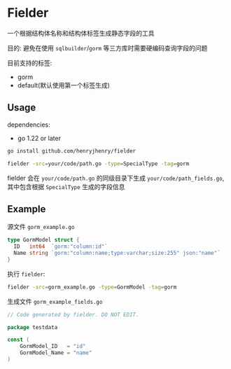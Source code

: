 # Fielder

一个根据结构体名称和结构体标签生成静态字段的工具

目的: 避免在使用 `sqlbuilder`/`gorm` 等三方库时需要硬编码查询字段的问题

目前支持的标签:

- gorm
- default(默认使用第一个标签生成)

## Usage

dependencies:

- go 1.22 or later

```bash
go install github.com/henryjhenry/fielder

fielder -src=your/code/path.go -type=SpecialType -tag=gorm
```

fielder 会在 `your/code/path.go` 的同级目录下生成 `your/code/path_fields.go`, 其中包含根据 `SpecialType` 生成的字段信息

## Example

源文件 `gorm_example.go`

```go
type GormModel struct {
  ID   int64  `gorm:"column:id"`
  Name string `gorm:"column:name;type:varchar;size:255" json:"name"`
}
```

执行 `fielder`:

```bash
fielder -src=gorm_example.go -type=GormModel -tag=gorm
```

生成文件 `gorm_example_fields.go`

```go
// Code generated by fielder. DO NOT EDIT.

package testdata

const (
    GormModel_ID   = "id"
    GormModel_Name = "name"
)
```
